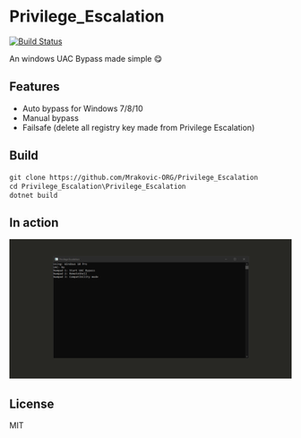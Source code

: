 # Privilege_Escalation
[![Build Status](https://img.shields.io/travis/com/Mrakovic-ORG/Privilege_Escalation?style=for-the-badge)](https://travis-ci.com/Mrakovic-ORG/Privilege_Escalation)

An windows UAC Bypass made simple 😋

## Features
- Auto bypass for Windows 7/8/10
- Manual bypass
- Failsafe (delete all registry key made from Privilege Escalation)

## Build
```SH
git clone https://github.com/Mrakovic-ORG/Privilege_Escalation
cd Privilege_Escalation\Privilege_Escalation
dotnet build
```

## In action
![in-action](images/in-action.gif)

License
----

MIT